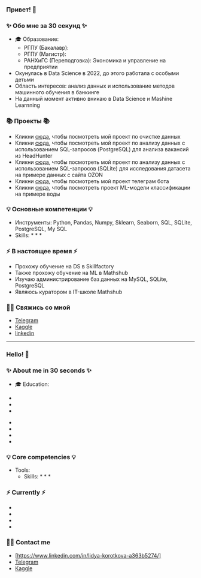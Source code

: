 ### Привет! 👋

### ✨ Обо мне за 30 секунд ✨ 
* 🎓 Образование:
  - РГПУ (Бакалавр): 
  - РГПУ (Магистр):
  - РАНХиГС (Переподговка): Экономика и управление на предприятии
* Окунулась в Data Science в 2022, до этого работала с особыми детьми 
* Область интересов: анализ данных и использование методов машинного обучения в банкинге
* На данный момент активно вникаю в Data Science и Mashine Learnning

  

### 📚 Проекты 📚

* Кликни [сюда](https://github.com/Lidiya-cutie/DATACLEANINGPROJECT), чтобы посмотреть мой проект по очистке данных
* Кликни [сюда](https://github.com/Lidiya-cutie/DS_SkillFactory/blob/main/Project_2_Короткова_ЛС.ipynb), чтобы посмотреть мой проект по анализу данных с использованием SQL-запросов (PostgreSQL) для aнализa вакансий из HeadHunter
* Кликни [сюда](https://github.com/Lidiya-cutie/SQL-theory-practice/blob/master/Korotkova_db_connect.ipynb), чтобы посмотреть мой проект по анализу данных с использованием SQL-запросов (SQLite) для исследования датасета на примере данных с сайта OZON
* Кликни [сюда](https://github.com/Lidiya-cutie/bots/tree/master/sk_bot), чтобы посмотреть мой проект телеграм бота
* Кликни [сюда](https://github.com/Lidiya-cutie/ML-model/blob/master/Testing_for_water.ipynb), чтобы посмотреть проект ML-модели классификации на примере воды

### 💡 Основные компетенции 💡
- Инструменты: Python, Pandas, Numpy, Sklearn, Seaborn, SQL, SQLite, PostgreSQL, My SQL
- Skills: 
    * 
    * 
    * 

### ⚡️ В настоящее время ⚡️
- Прохожу обучение на DS в Skillfactory
- Также прохожу обучение на ML в Mathshub
- Изучаю администрирование баз данных на MySQL, SQLite, PostgreSQL
- Являюсь куратором в IT-школе Mathshub

### 🙌🏻 Свяжись со мной
- [Telegram](https://web.telegram.org/k/#@The_Reborned_Thing)
- [Kaggle](https://www.kaggle.com/lidiyacutie)
- [linkedin](https://www.linkedin.com/in/lidya-korotkova-a363b5274)
---

### Hello! 👋

### ✨ About me in 30 seconds ✨ 
* 🎓 Education:
 - 
 - 
 - 
* 
* 
* 
* 

### 💡 Core competencies 💡
- Tools: 
  - Skills:
    * 
    * 
    * 


### ⚡️ Currently ⚡️
- 
- 
- 
- 

### 🙌🏻 Contact me
- [https://www.linkedin.com/in/lidya-korotkova-a363b5274/] 
- [Telegram]()
- [Kaggle]()
